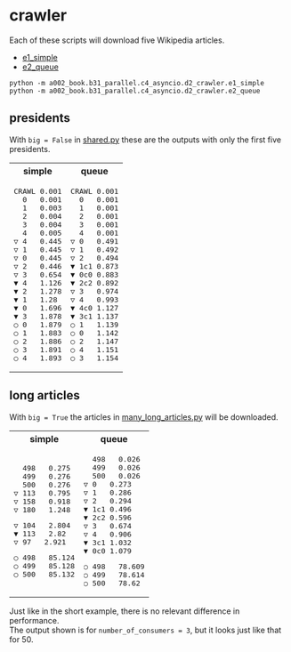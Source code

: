 # crawler

Each of these scripts will download five Wikipedia articles.<br>

* [e1_simple](e1_simple/__main__.py)
* [e2_queue](e2_queue/__main__.py)

```
python -m a002_book.b31_parallel.c4_asyncio.d2_crawler.e1_simple
python -m a002_book.b31_parallel.c4_asyncio.d2_crawler.e2_queue
```

## presidents

With `big = False` in [shared.py](shared.py) these are the outputs with only the first five presidents.

<table>
<tr>
<th>simple</th>
<th>queue</th>
</tr>
<tr>
<td>
<pre>
CRAWL 0.001
  0   0.001
  1   0.003
  2   0.004
  3   0.004
  4   0.005
▽ 4   0.445
▽ 1   0.445
▽ 0   0.445
▽ 2   0.446
▽ 3   0.654
▼ 4   1.126
▼ 2   1.278
▼ 1   1.28
▼ 0   1.696
▼ 3   1.878
○ 0   1.879
○ 1   1.883
○ 2   1.886
○ 3   1.891
○ 4   1.893
</pre>
</td>
<td>
<pre>
CRAWL 0.001
  0   0.001
  1   0.001
  2   0.001
  3   0.001
  4   0.001
▽ 0   0.491
▽ 1   0.492
▽ 2   0.494
▼ 1c1 0.873
▼ 0c0 0.883
▼ 2c2 0.892
▽ 3   0.974
▽ 4   0.993
▼ 4c0 1.127
▼ 3c1 1.137
○ 1   1.139
○ 0   1.142
○ 2   1.147
○ 4   1.151
○ 3   1.154
</pre>
</td>
</tr>
</table>

## long articles

With `big = True` the articles in [many_long_articles.py](many_long_articles.py) will be downloaded.

<table>
<tr>
<th>simple</th>
<th>queue</th>
</tr>
<tr>
<td>
<pre>
  498   0.275
  499   0.276
  500   0.276
▽ 113   0.795
▽ 158   0.918
▽ 180   1.248
</pre>
<pre>
▽ 104   2.804
▼ 113   2.82
▽ 97   2.921
</pre>
<pre>
○ 498   85.124
○ 499   85.128
○ 500   85.132
</pre>
</td>
<td>
<pre>
  498   0.026
  499   0.026
  500   0.026
▽ 0   0.273
▽ 1   0.286
▽ 2   0.294
▼ 1c1 0.496
▼ 2c2 0.596
▽ 3   0.674
▽ 4   0.906
▼ 3c1 1.032
▼ 0c0 1.079
</pre>
<pre>
○ 498   78.609
○ 499   78.614
○ 500   78.62
</pre>
</td>
</tr>
</table>

Just like in the short example, there is no relevant difference in performance.<br>
The output shown is for `number_of_consumers = 3`, but it looks just like that for 50.
